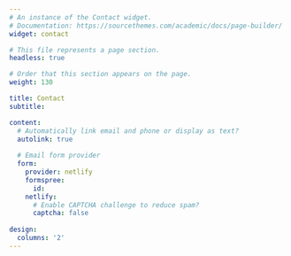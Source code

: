 ```yaml
---
# An instance of the Contact widget.
# Documentation: https://sourcethemes.com/academic/docs/page-builder/
widget: contact

# This file represents a page section.
headless: true

# Order that this section appears on the page.
weight: 130

title: Contact
subtitle:

content:
  # Automatically link email and phone or display as text?
  autolink: true
  
  # Email form provider
  form:
    provider: netlify
    formspree:
      id:
    netlify:
      # Enable CAPTCHA challenge to reduce spam?
      captcha: false
  
design:
  columns: '2'
---
```



<script type="text/javascript" id="clustrmaps" src="//clustrmaps.com/map_v2.js?d=I-tFRGSJktUGpI-aXzkrwqGWA58duuHbfpT9k6CYonY&cl=ffffff&w=a"></script>